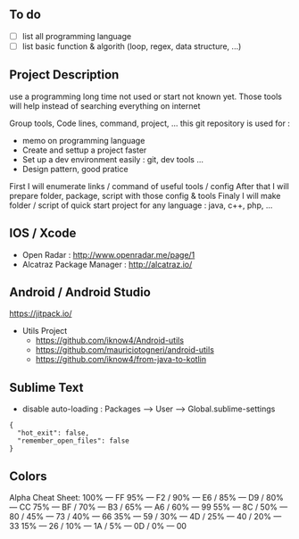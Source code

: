 ## To do
- [ ] list all programming language
- [ ] list basic function & algorith (loop, regex, data structure, ...)

## Project Description

use a programming long time not used or start not known yet. Those tools will help instead of searching everything on internet

Group tools, Code lines, command, project, ...
this git repository is used for :
- memo on programming language
- Create and settup a project faster
- Set up a dev environment easily : git, dev tools ...
- Design pattern, good pratice

First I will enumerate links / command of useful tools / config
After that I will prepare folder, package, script with those config & tools
Finaly I will make folder / script of quick start project for any language : java, c++, php, ...

## IOS / Xcode 

- Open Radar : http://www.openradar.me/page/1
- Alcatraz Package Manager : http://alcatraz.io/

## Android / Android Studio

https://jitpack.io/

* Utils Project
   * https://github.com/iknow4/Android-utils
   * https://github.com/mauriciotogneri/android-utils
   * https://github.com/iknow4/from-java-to-kotlin

## Sublime Text

- disable auto-loading : Packages --> User --> Global.sublime-settings
```
{ 
  "hot_exit": false,
  "remember_open_files": false
}
```

## Colors

Alpha Cheat Sheet:
100% — FF
95% — F2 / 90% — E6 / 85% — D9 / 80% — CC 
75% — BF / 70% — B3 / 65% — A6 / 60% — 99
55% — 8C / 50% — 80 / 45% — 73 / 40% — 66
35% — 59 / 30% — 4D / 25% — 40 / 20% — 33
15% — 26 / 10% — 1A / 5% — 0D / 0% — 00  
